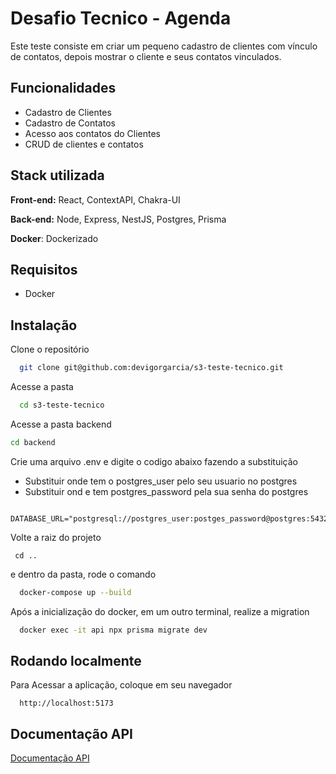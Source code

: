 
# Desafio Tecnico - Agenda

Este teste consiste em criar um pequeno cadastro de clientes com vínculo de contatos, depois mostrar o cliente e seus contatos vinculados.


## Funcionalidades

- Cadastro de Clientes
- Cadastro de Contatos
- Acesso aos contatos do Clientes
- CRUD de clientes e contatos


## Stack utilizada

**Front-end:** React, ContextAPI, Chakra-UI

**Back-end:** Node, Express, NestJS, Postgres, Prisma

**Docker**: Dockerizado


## Requisitos

- Docker
## Instalação

Clone o repositório

```bash
  git clone git@github.com:devigorgarcia/s3-teste-tecnico.git
```

Acesse a pasta
```bash
  cd s3-teste-tecnico
```

Acesse a pasta backend
```bash
cd backend
```
Crie uma arquivo .env e digite o codigo abaixo fazendo a substituição
- Substituir onde tem o postgres_user pelo seu usuario no postgres
- Substituir ond e tem postgres_password pela sua senha do postgres
```
  DATABASE_URL="postgresql://postgres_user:postges_password@postgres:5432/s3_client_contact_db" 
```
Volte a raiz do projeto
```
 cd ..
```

e dentro da pasta,  rode o comando
```bash
  docker-compose up --build
```

Após a inicialização do docker, em um outro terminal, realize a migration

```bash
  docker exec -it api npx prisma migrate dev
```
    
## Rodando localmente

Para Acessar a aplicação, coloque em seu navegador

```http
  http://localhost:5173
```


## Documentação API

[Documentação API](http://localhost:3000/api)

